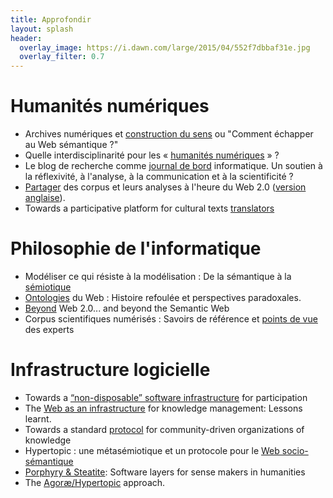 ```yaml
---
title: Approfondir
layout: splash
header:
  overlay_image: https://i.dawn.com/large/2015/04/552f7dbbaf31e.jpg
  overlay_filter: 0.7
---
```


# Humanités numériques

* Archives numériques et [construction du sens](http://publications.icd.utt.fr/9cfcf4c600c7d2611c4f9bb67024b890) ou "Comment échapper au Web sémantique ?"
* Quelle interdisciplinarité pour les « [humanités numériques](http://publications.icd.utt.fr/6b403ea646c2f6c3c120f02c0ee174ba) » ?
* Le blog de recherche comme [journal de bord](http://hdl.handle.net/2268/204690) informatique. Un soutien à la réflexivité, à l'analyse, à la communication et à la scientificité ?
* [Partager](http://publications.icd.utt.fr/a8e03f29acc44aab09e9fadcae016918) des corpus et leurs analyses à l'heure du Web 2.0 ([version anglaise](http://publications.icd.utt.fr/a8e03f29acc44aab09e9fadcae0136fd)). 
* Towards a participative platform for cultural texts [translators](http://publications.icd.utt.fr/316a93a7d5280e99f1c696309a00bf49)

# Philosophie de l'informatique

* Modéliser ce qui résiste à la modélisation : De la sémantique à la [sémiotique](https://hal-utt.archives-ouvertes.fr/hal-02313535v1)
* [Ontologies](http://publications.icd.utt.fr/6b403ea646c2f6c3c120f02c0e264dd6) du Web : Histoire refoulée et perspectives paradoxales.
* [Beyond](http://publications.icd.utt.fr/71376a63935238483d1e86d569000d5b) Web 2.0... and beyond the Semantic Web
* Corpus scientifiques numérisés : Savoirs de référence et [points de vue](http://publications.icd.utt.fr/ce329c153e7b8873a03ec0284701e69c) des experts

# Infrastructure logicielle

* Towards a [“non-disposable” software infrastructure](http://publications.icd.utt.fr/7784ac5c256a3e819d3b28c01433af0b) for participation
* The [Web as an infrastructure](http://publications.icd.utt.fr/a20320ce4a3cbc8189fc209620054144) for knowledge management: Lessons learnt.
* Towards a standard [protocol](http://publications.icd.utt.fr/ce329c153e7b8873a03ec02847023ca9) for community-driven organizations of knowledge 
* Hypertopic : une métasémiotique et un protocole pour le [Web socio-sémantique](http://publications.icd.utt.fr/ce329c153e7b8873a03ec0284701371d)
* [Porphyry & Steatite](http://publications.icd.utt.fr/67ca5e52a936fd8998a2bfc6cd70c34f): Software layers for sense makers in humanities
* The [Agoræ/Hypertopic](http://publications.icd.utt.fr/b743575e7c79c308b22e7703b99a2f89) approach.



